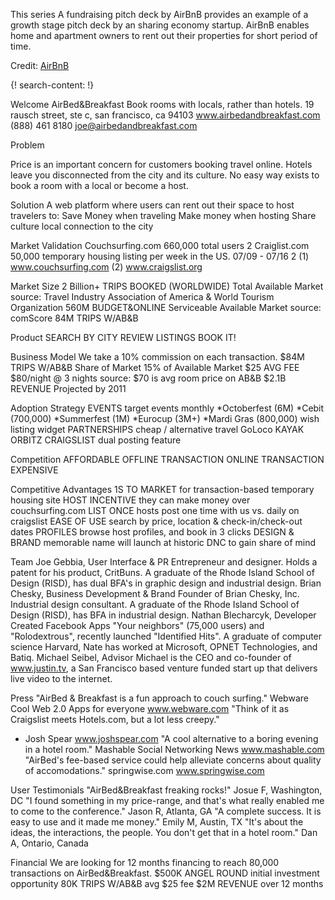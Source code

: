 
This series A fundraising pitch deck by AirBnB provides an example of a growth stage pitch deck by an sharing economy startup. AirBnB enables home and apartment owners to rent out their properties for short period of time.

Credit: [AirBnB](https://www.airbnb.com/)


{! search-content: !}

Welcome
AirBed&Breakfast
Book rooms with locals, rather than hotels.
19 rausch street, ste c, san francisco, ca 94103 www.airbedandbreakfast.com (888) 461 8180 joe@airbedandbreakfast.com

Problem

Price is an important concern for customers booking travel online.
Hotels leave you disconnected from the city and its culture.
No easy way exists to book a room with a local or become a host.

Solution
A web platform where users can rent out their space to host travelers to:
Save Money when traveling
Make money when hosting
Share culture local connection to the city

Market Validation
Couchsurfing.com
660,000 total users 2
Craiglist.com
50,000 temporary housing listing per week in the US. 07/09 - 07/16 2
(1) www.couchsurfing.com
(2) www.craigslist.org

Market Size
2 Billion+
TRIPS BOOKED (WORLDWIDE)
Total Available Market
source: Travel Industry Association of America & World Tourism Organization
560M
BUDGET&ONLINE
Serviceable Available Market
source: comScore
84M
TRIPS W/AB&B

Product
SEARCH BY CITY 
REVIEW LISTINGS
BOOK IT!

Business Model
We take a 10% commission on each transaction.
$84M
TRIPS W/AB&B
Share of Market
15% of Available Market
$25
AVG FEE
$80/night @ 3 nights
source: $70 is avg room price on AB&B
$2.1B
REVENUE
Projected by 2011

Adoption Strategy
EVENTS
target events monthly
*Octoberfest (6M)
*Cebit (700,000)
*Summerfest (1M)
*Eurocup (3M+)
*Mardi Gras (800,000)
wish listing widget
PARTNERSHIPS
cheap / alternative travel
GoLoco
KAYAK
ORBITZ
CRAIGSLIST
dual posting feature

Competition
AFFORDABLE
OFFLINE TRANSACTION
ONLINE TRANSACTION
EXPENSIVE


Competitive Advantages
1S TO MARKET
for transaction-based temporary housing site
HOST INCENTIVE
they can make money over couchsurfing.com
LIST ONCE
hosts post one time with us vs. daily on craigslist
EASE OF USE
search by price, location & check-in/check-out dates
PROFILES
browse host profiles, and book in 3 clicks
DESIGN & BRAND
memorable name will launch at historic DNC to gain share of mind

Team
Joe Gebbia, User Interface & PR
Entrepreneur and designer. Holds a patent for his product, CritBuns. A graduate of the Rhode Island School of Design (RISD), has dual BFA's in graphic design and industrial design.
Brian Chesky, Business Development & Brand
Founder of Brian Chesky, Inc. Industrial design consultant. A graduate of the Rhode Island School of Design (RISD), has BFA in industrial design.
Nathan Blecharcyk, Developer
Created Facebook Apps "Your neighbors" (75,000 users) and "Rolodextrous", recently launched "Identified Hits". A graduate of computer science Harvard, Nate has worked at Microsoft, OPNET Technologies, and Batiq.
Michael Seibel, Advisor
Michael is the CEO and co-founder of www.justin.tv, a San Francisco based venture funded start up that delivers live video to the internet.

Press
"AirBed & Breakfast is a fun approach to couch surfing."
Webware Cool Web 2.0 Apps for everyone
www.webware.com
"Think of it as Craigslist meets Hotels.com, but a lot less creepy."
+ Josh Spear
www.joshspear.com
"A cool alternative to a boring evening in a hotel room."
Mashable Social Networking News
www.mashable.com
"AirBed's fee-based service could help alleviate concerns about quality of accomodations."
springwise.com
www.springwise.com


User Testimonials
"AirBed&Breakfast freaking rocks!"
Josue F, Washington, DC
"I found something in my price-range, and that's what really enabled me to come to the conference."
Jason R, Atlanta, GA
"A complete success. It is easy to use and it made me money."
Emily M, Austin, TX
"It's about the ideas, the interactions, the people. You don't get that in a hotel room."
Dan A, Ontario, Canada

Financial
We are looking for 12 months financing to reach 80,000 transactions on AirBed&Breakfast.
$500K 
ANGEL ROUND 
initial investment opportunity
80K 
TRIPS W/AB&B 
avg $25 fee
$2M 
REVENUE 
over 12 months
